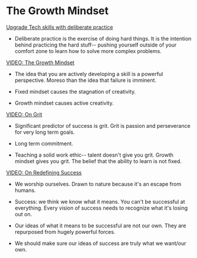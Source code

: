 # The Growth Mindset

[Upgrade Tech skills with deliberate practice](https://web.archive.org/web/20160616225417/http://www.happybearsoftware.com/upgrade-your-technical-skills-with-deliberate-practice)

- Deliberate practice is the exercise of doing hard things. It is the intention behind practicing the hard stuff-- pushing yourself outside of your comfort zone to learn how to solve more complex problems.

[VIDEO: The Growth Mindset](https://www.ted.com/talks/carol_dweck_the_power_of_believing_that_you_can_improve?language=en)

- The idea that you are actively developing a skill is a powerful perspective. Moreso than the idea that failure is imminent.

- Fixed mindset causes the stagnation of creativity.

- Growth mindset causes active creativity.

[VIDEO: On Grit](https://www.ted.com/talks/angela_lee_duckworth_grit_the_power_of_passion_and_perseverance)

- Significant predictor of success is grit. Grit is passion and perseverance for very long term goals.

- Long term commitment.

- Teaching a solid work ethic-- talent doesn't give you grit. Growth mindset gives you grit. The belief that the ability to learn is not fixed.

[VIDEO: On Redefining Success](https://www.ted.com/talks/alain_de_botton_a_kinder_gentler_philosophy_of_success)

- We worship ourselves. Drawn to nature because it's an escape from humans.

- Success: we think we know what it means. You can't be successful at everything. Every vision of success needs to recognize what it's losing out on.

- Our ideas of what it means to be successful are not our own. They are repurposed from hugely powerful forces.

- We should make sure our ideas of success are truly what we want/our own.

